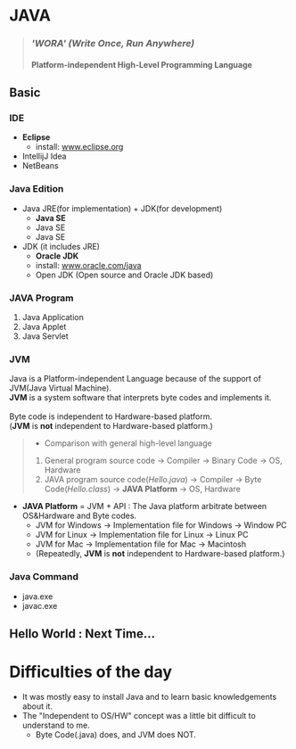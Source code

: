 # JAVA
> ### _'WORA' (Write Once, Run Anywhere)_
> #### Platform-independent High-Level Programming Language

## Basic
### IDE
- __Eclipse__
   - install: www.eclipse.org
- IntellijJ Idea
- NetBeans
### Java Edition
- Java JRE(for implementation) + JDK(for development)
  - __Java SE__
  - Java SE
  - Java SE
 - JDK (it includes JRE)
   - __Oracle JDK__
   - install: www.oracle.com/java
   - Open JDK (Open source and Oracle JDK based)
### JAVA Program
1. Java Application
2. Java Applet
3. Java Servlet
### JVM
Java is a Platform-independent Language because of the support of JVM(Java Virtual Machine).<br>
__JVM__ is a system software that interprets byte codes and implements it.<br>
<br>
Byte code is independent to Hardware-based platform.<br>
(__JVM__ is __not__ independent to Hardware-based platform.)<br>
> - Comparison with general high-level language
> 1. General program source code -> Compiler -> Binary Code -> OS, Hardware
> 1. JAVA program source code(_Hello.java_) -> Compiler -> Byte Code(_Hello.class_) -> __JAVA Platform__ -> OS, Hardware
-  __JAVA Platform__ = JVM + API : The Java platform arbitrate between OS&Hardware and Byte codes.
    - JVM for Windows -> Implementation file for Windows -> Window PC
    - JVM for Linux -> Implementation file for Linux -> Linux PC
    - JVM for Mac -> Implementation file for Mac -> Macintosh
    - (Repeatedly, __JVM__ is __not__ independent to Hardware-based platform.)
### Java Command
- java.exe
- javac.exe

## Hello World : Next Time...

# Difficulties of the day
- It was mostly easy to install Java and to learn basic knowledgements about it.
- The "Independent to OS/HW" concept was a little bit difficult to understand to me.
  - Byte Code(.java) does, and JVM does NOT. 
